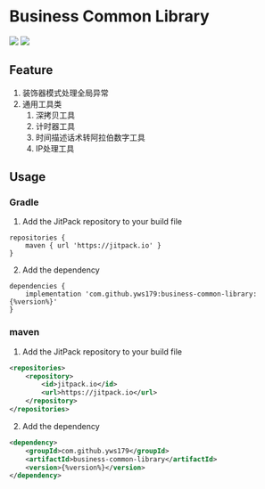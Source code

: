 # Business Common Library
![](https://img.shields.io/github/license/yws179/business-common-library) [![](https://jitpack.io/v/yws179/business-common-library.svg)](https://jitpack.io/#yws179/business-common-library)

## Feature
1. 装饰器模式处理全局异常
2. 通用工具类
    1. 深拷贝工具
    2. 计时器工具
    3. 时间描述话术转阿拉伯数字工具
    4. IP处理工具

## Usage
### Gradle
1. Add the JitPack repository to your build file
```text
repositories {
    maven { url 'https://jitpack.io' }
}
```

2. Add the dependency
```text
dependencies {
    implementation 'com.github.yws179:business-common-library:{%version%}'
}
```

### maven
1. Add the JitPack repository to your build file
```xml
<repositories>
    <repository>
        <id>jitpack.io</id>
        <url>https://jitpack.io</url>
    </repository>
</repositories>
```

2. Add the dependency
```xml
<dependency>
    <groupId>com.github.yws179</groupId>
    <artifactId>business-common-library</artifactId>
    <version>{%version%}</version>
</dependency>
```
